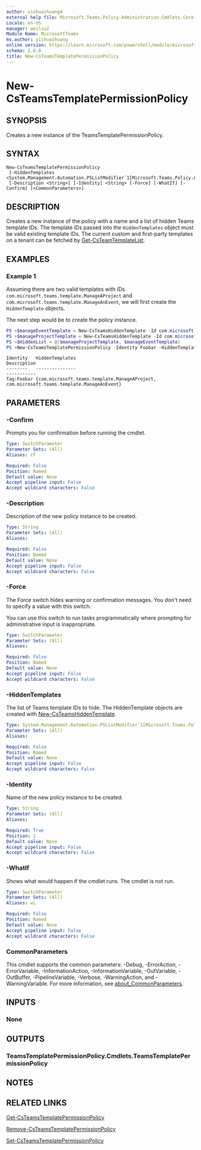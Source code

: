 ```yaml
---
author: yishuaihuang4
external help file: Microsoft.Teams.Policy.Administration.Cmdlets.Core.dll-Help.xml
Locale: en-US
manager: weiliu2
Module Name: MicrosoftTeams
ms.author: yishuaihuang
online version: https://learn.microsoft.com/powershell/module/microsoftteams/new-csteamstemplatepermissionpolicy
schema: 2.0.0
title: New-CsTeamsTemplatePermissionPolicy
---
```


# New-CsTeamsTemplatePermissionPolicy

## SYNOPSIS
Creates a new instance of the TeamsTemplatePermissionPolicy.

## SYNTAX

```
New-CsTeamsTemplatePermissionPolicy
 [-HiddenTemplates <System.Management.Automation.PSListModifier`1[Microsoft.Teams.Policy.Administration.Cmdlets.Core.HiddenTemplate]>]
 [-Description <String>] [-Identity] <String> [-Force] [-WhatIf] [-Confirm] [<CommonParameters>]
```

## DESCRIPTION
Creates a new instance of the policy with a name and a list of hidden Teams template IDs. The template IDs passed into the `HiddenTemplates` object must be valid existing template IDs. The current custom and first-party templates on a tenant can be fetched by [Get-CsTeamTemplateList](https://learn.microsoft.com/powershell/module/microsoftteams/get-csteamtemplatelist).

## EXAMPLES

### Example 1

Assuming there are two valid templates with IDs `com.microsoft.teams.template.ManageAProject` and `com.microsoft.teams.template.ManageAnEvent`, we will first create the `HiddenTemplate` objects.

The next step would be to create the policy instance.
```powershell
PS >$manageEventTemplate = New-CsTeamsHiddenTemplate -Id com.microsoft.teams.template.ManageAnEvent
PS >$manageProjectTemplate = New-CsTeamsHiddenTemplate -Id com.microsoft.teams.template.ManageAProject
PS >$HiddenList = @($manageProjectTemplate, $manageEventTemplate)
PS >New-CsTeamsTemplatePermissionPolicy -Identity Foobar -HiddenTemplates $HiddenList
```

```output
Identity   HiddenTemplates                                                                           Description
--------   ---------------                                                                           -----------
Tag:Foobar {com.microsoft.teams.template.ManageAProject, com.microsoft.teams.template.ManageAnEvent}
```

## PARAMETERS

### -Confirm
Prompts you for confirmation before running the cmdlet.

```yaml
Type: SwitchParameter
Parameter Sets: (All)
Aliases: cf

Required: False
Position: Named
Default value: None
Accept pipeline input: False
Accept wildcard characters: False
```

### -Description
Description of the new policy instance to be created.

```yaml
Type: String
Parameter Sets: (All)
Aliases:

Required: False
Position: Named
Default value: None
Accept pipeline input: False
Accept wildcard characters: False
```

### -Force
The Force switch hides warning or confirmation messages. You don't need to specify a value with this switch.

You can use this switch to run tasks programmatically where prompting for administrative input is inappropriate.

```yaml
Type: SwitchParameter
Parameter Sets: (All)
Aliases:

Required: False
Position: Named
Default value: None
Accept pipeline input: False
Accept wildcard characters: False
```

### -HiddenTemplates
The list of Teams template IDs to hide.
The HiddenTemplate objects are created with [New-CsTeamsHiddenTemplate](https://learn.microsoft.com/powershell/module/microsoftteams/new-csteamshiddentemplate).

```yaml
Type: System.Management.Automation.PSListModifier`1[Microsoft.Teams.Policy.Administration.Cmdlets.Core.HiddenTemplate]
Parameter Sets: (All)
Aliases:

Required: False
Position: Named
Default value: None
Accept pipeline input: False
Accept wildcard characters: False
```

### -Identity
Name of the new policy instance to be created.

```yaml
Type: String
Parameter Sets: (All)
Aliases:

Required: True
Position: 1
Default value: None
Accept pipeline input: False
Accept wildcard characters: False
```

### -WhatIf
Shows what would happen if the cmdlet runs.
The cmdlet is not run.

```yaml
Type: SwitchParameter
Parameter Sets: (All)
Aliases: wi

Required: False
Position: Named
Default value: None
Accept pipeline input: False
Accept wildcard characters: False
```

### CommonParameters
This cmdlet supports the common parameters: -Debug, -ErrorAction, -ErrorVariable, -InformationAction, -InformationVariable, -OutVariable, -OutBuffer, -PipelineVariable, -Verbose, -WarningAction, and -WarningVariable. For more information, see [about_CommonParameters](https://go.microsoft.com/fwlink/?LinkID=113216).

## INPUTS

### None

## OUTPUTS

### TeamsTemplatePermissionPolicy.Cmdlets.TeamsTemplatePermissionPolicy

## NOTES

## RELATED LINKS
[Get-CsTeamsTemplatePermissionPolicy](https://learn.microsoft.com/powershell/module/microsoftteams/get-csteamstemplatepermissionpolicy)

[Remove-CsTeamsTemplatePermissionPolicy](https://learn.microsoft.com/powershell/module/microsoftteams/remove-csteamstemplatepermissionpolicy)

[Set-CsTeamsTemplatePermissionPolicy](https://learn.microsoft.com/powershell/module/microsoftteams/set-csteamstemplatepermissionpolicy)

